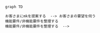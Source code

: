 ```mermaid
graph TD 

お客さまにmkを提案する  --> お客さまの要望を伺う
機能要件/非機能要件を整理する  
機能要件/非機能要件を整理する  -->  
```

<!--stackedit_data:
eyJoaXN0b3J5IjpbLTQ3NTkzNTU5OCwtOTUwMTQ5ODIxXX0=
-->